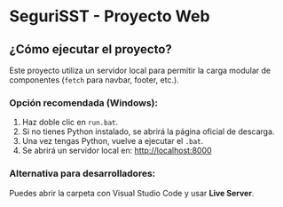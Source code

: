 # SeguriSST - Proyecto Web

## ¿Cómo ejecutar el proyecto?

Este proyecto utiliza un servidor local para permitir la carga modular de componentes (`fetch` para navbar, footer, etc.).

### Opción recomendada (Windows):

1. Haz doble clic en `run.bat`.
2. Si no tienes Python instalado, se abrirá la página oficial de descarga.
3. Una vez tengas Python, vuelve a ejecutar el `.bat`.
4. Se abrirá un servidor local en: [http://localhost:8000](http://localhost:8000)

### Alternativa para desarrolladores:

Puedes abrir la carpeta con Visual Studio Code y usar **Live Server**.
